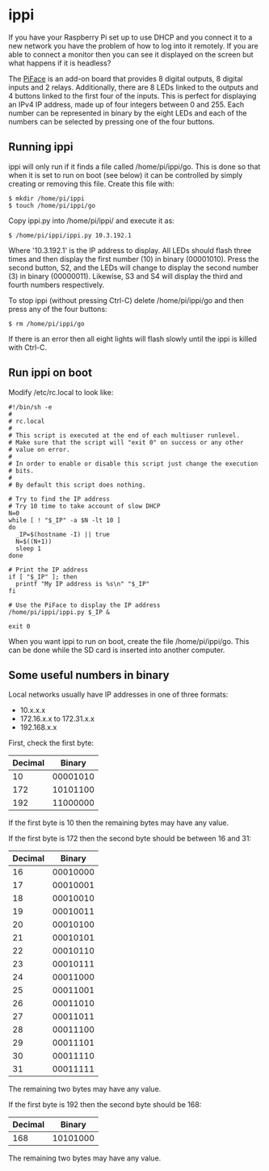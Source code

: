 ippi
====

If you have your Raspberry Pi set up to use DHCP and you connect it to a new
network you have the problem of how to log into it remotely. If you are able
to connect a monitor then you can see it displayed on the screen but what
happens if it is headless?

The [PiFace](http://pi.cs.man.ac.uk/interface.htm) is an add-on board that
provides 8 digital outputs, 8 digital inputs and 2 relays. Additionally, there
are 8 LEDs linked to the outputs and 4 buttons linked to the first four of the
inputs. This is perfect for displaying an IPv4 IP address, made up of four
integers between 0 and 255. Each number can be represented in binary by the
eight LEDs and each of the numbers can be selected by pressing one of the four
buttons.

Running ippi
------------

ippi will only run if it finds a file called /home/pi/ippi/go. This is done so
that when it is set to run on boot (see below) it can be controlled by simply
creating or removing this file. Create this file with:

    $ mkdir /home/pi/ippi
    $ touch /home/pi/ippi/go

Copy ippi.py into /home/pi/ippi/ and execute it as:

    $ /home/pi/ippi/ippi.py 10.3.192.1

Where '10.3.192.1' is the IP address to display. All LEDs should flash three
times and then display the first number (10) in binary (00001010). Press the
second button, S2, and the LEDs will change to display the second number (3)
in binary (00000011). Likewise, S3 and S4 will display the third and fourth
numbers respectively.

To stop ippi (without pressing Ctrl-C) delete /home/pi/ippi/go and then press
any of the four buttons:

    $ rm /home/pi/ippi/go

If there is an error then all eight lights will flash slowly until the ippi is
killed with Ctrl-C.

Run ippi on boot
----------------

Modify /etc/rc.local to look like:

    #!/bin/sh -e
    #
    # rc.local
    #
    # This script is executed at the end of each multiuser runlevel.
    # Make sure that the script will "exit 0" on success or any other
    # value on error.
    #
    # In order to enable or disable this script just change the execution
    # bits.
    #
    # By default this script does nothing.
    
    # Try to find the IP address
    # Try 10 time to take account of slow DHCP
    N=0
    while [ ! "$_IP" -a $N -lt 10 ]
    do
      _IP=$(hostname -I) || true
      N=$((N+1))
      sleep 1
    done

    # Print the IP address
    if [ "$_IP" ]; then
      printf "My IP address is %s\n" "$_IP"
    fi

    # Use the PiFace to display the IP address
    /home/pi/ippi/ippi.py $_IP &
    
    exit 0

When you want ippi to run on boot, create the file /home/pi/ippi/go. This can
be done while the SD card is inserted into another computer.

Some useful numbers in binary
-----------------------------

Local networks usually have IP addresses in one of three formats:

* 10.x.x.x
* 172.16.x.x to 172.31.x.x
* 192.168.x.x

First, check the first byte:

| Decimal |  Binary  |
| ------- | -------- |
| 10      | 00001010 |
| 172     | 10101100 |
| 192     | 11000000 |

If the first byte is 10 then the remaining bytes may have any value.

If the first byte is 172 then the second byte should be between 16 and 31:

| Decimal |  Binary  |
| ------- | -------- |
| 16      | 00010000 |
| 17      | 00010001 |
| 18      | 00010010 |
| 19      | 00010011 |
| 20      | 00010100 |
| 21      | 00010101 |
| 22      | 00010110 |
| 23      | 00010111 |
| 24      | 00011000 |
| 25      | 00011001 |
| 26      | 00011010 |
| 27      | 00011011 |
| 28      | 00011100 |
| 29      | 00011101 |
| 30      | 00011110 |
| 31      | 00011111 |

The remaining two bytes may have any value.

If the first byte is 192 then the second byte should be 168:

| Decimal |  Binary  |
| ------- | -------- |
| 168     | 10101000 |

The remaining two bytes may have any value.
